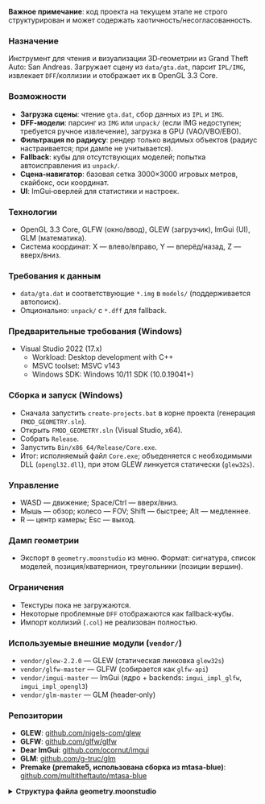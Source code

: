**Важное примечание**: код проекта на текущем этапе не строго структурирован и может содержать хаотичность/несогласованность.

### Назначение
Инструмент для чтения и визуализации 3D‑геометрии из Grand Theft Auto: San Andreas. Загружает сцену из `data/gta.dat`, парсит `IPL/IMG`, извлекает `DFF`/коллизии и отображает их в OpenGL 3.3 Core.

### Возможности
- **Загрузка сцены**: чтение `gta.dat`, сбор данных из `IPL` и `IMG`.
- **DFF‑модели**: парсинг из `IMG` или `unpack/` (если IMG недоступен; требуется ручное извлечение), загрузка в GPU (VAO/VBO/EBO).
- **Фильтрация по радиусу**: рендер только видимых объектов (радиус настраивается; при дампе не учитывается).
- **Fallback**: кубы для отсутствующих моделей; попытка автоисправления из `unpack/`.
- **Сцена‑навигатор**: базовая сетка 3000×3000 игровых метров, скайбокс, оси координат.
- **UI**: ImGui‑оверлей для статистики и настроек.

### Технологии
- OpenGL 3.3 Core, GLFW (окно/ввод), GLEW (загрузчик), ImGui (UI), GLM (математика).
- Система координат: X — влево/вправо, Y — вперёд/назад, Z — вверх/вниз.

### Требования к данным
- `data/gta.dat` и соответствующие `*.img` в `models/` (поддерживается автопоиск).
- Опционально: `unpack/` с `*.dff` для fallback.

### Предварительные требования (Windows)
- Visual Studio 2022 (17.x)
  - Workload: Desktop development with C++
  - MSVC toolset: MSVC v143
  - Windows SDK: Windows 10/11 SDK (10.0.19041+)

### Сборка и запуск (Windows)
- Сначала запустить `create-projects.bat` в корне проекта (генерация `FMOD_GEOMETRY.sln`).
- Открыть `FMOD_GEOMETRY.sln` (Visual Studio, x64).
- Собрать `Release`.
- Запустить `Bin/x86_64/Release/Core.exe`.
 - Итог: исполняемый файл `Core.exe`; объеденяется с необходимыми DLL (`opengl32.dll`), при этом GLEW линкуется статически (`glew32s`).

### Управление
- WASD — движение; Space/Ctrl — вверх/вниз.
- Мышь — обзор; колесо — FOV; Shift — быстрее; Alt — медленнее.
- R — центр камеры; Esc — выход.

### Дамп геометрии
- Экспорт в `geometry.moonstudio` из меню. Формат: сигнатура, список моделей, позиция/кватернион, треугольники (позиции вершин).

### Ограничения
- Текстуры пока не загружаются.
- Некоторые проблемные `DFF` отображаются как fallback‑кубы.
- Импорт коллизий (`.col`) не реализован полностью.

### Используемые внешние модули (`vendor/`)
- `vendor/glew-2.2.0` — GLEW (статическая линковка `glew32s`)
- `vendor/glfw-master` — GLFW (собирается как `glfw-api`)
- `vendor/imgui-master` — ImGui (ядро + backends: `imgui_impl_glfw`, `imgui_impl_opengl3`)
- `vendor/glm-master` — GLM (header‑only)


### Репозитории
- **GLEW**: [github.com/nigels-com/glew](https://github.com/nigels-com/glew)
- **GLFW**: [github.com/glfw/glfw](https://github.com/glfw/glfw)
- **Dear ImGui**: [github.com/ocornut/imgui](https://github.com/ocornut/imgui)
- **GLM**: [github.com/g-truc/glm](https://github.com/g-truc/glm)
- **Premake (premake5, использована сборка из mtasa-blue)**: [github.com/multitheftauto/mtasa-blue](https://github.com/multitheftauto/mtasa-blue)

<details>
  <summary><strong>Структура файла geometry.moonstudio</strong></summary>

# Структура файла geometry.moonstudio

Файл `geometry.moonstudio` содержит 3D геометрию сцены в **полностью текстовом формате** с фиксированной точностью и компактной структурой.

## Заголовок файла
- **Сигнатура**: `"gemometry_ms"` (12 байт)
- **Количество моделей**: `uint32_t` в текстовом формате + перенос строки

## Структура модели
Каждая модель имеет следующую структуру:

### 1. Метаданные модели
- **Название модели**: строка переменной длины + перенос строки
- **Позиция и поворот**: 7 float значений с точностью 6 знаков после запятой, разделенных запятыми + перенос строки:
  - `x` - координата X
  - `y` - координата Y  
  - `z` - координата Z
  - `rx` - компонент X кватерниона
  - `ry` - компонент Y кватерниона
  - `rz` - компонент Z кватерниона
  - `rw` - компонент W кватерниона

### 2. Вершины
- **Количество вершин**: `uint32_t` в текстовом формате + перенос строки
- **Координаты вершин**: для каждой вершины 3 float значения с точностью 6 знаков после запятой, разделенных запятыми + перенос строки:
  - `x` - координата X
  - `y` - координата Y
  - `z` - координата Z

### 3. Полигоны
- **Количество полигонов**: `uint32_t` в текстовом формате + перенос строки
- **Координаты полигонов**: для каждого полигона 9 float значений с точностью 6 знаков после запятой, разделенных запятыми + перенос строки:
  - `v1.x`, `v1.y`, `v1.z` - координаты первой вершины
  - `v2.x`, `v2.y`, `v2.z` - координаты второй вершины
  - `v3.x`, `v3.y`, `v3.z` - координаты третьей вершины

## Пример структуры
```
gemometry_ms
1
test
25.914000,13.337000,8.380000,0.000000,0.000000,0.000000,1.000000
2
25.914000,13.337000,8.380000
40.914000,13.337000,8.416000
1
25.914000,13.337000,8.380000,40.914000,13.337000,8.416000,40.914000,28.337000,8.499000
```

## C++ структуры для чтения

```cpp
struct ModelData {
    std::string name;
    float x, y, z;           // позиция
    float rx, ry, rz, rw;    // кватернион поворота
    uint32_t vertexCount;
    std::vector<FMOD_VECTOR> vertices;
    uint32_t polygonCount;
    std::vector<PolygonData> polygons;
};

struct PolygonData {
    FMOD_VECTOR v1, v2, v3;  // координаты вершин
};
```

## Примечания
- **Формат**: Полностью текстовый (не бинарный)
- **Точность**: Все float значения записываются с точностью 6 знаков после запятой
- **Разделители**: Запятые между координатами, переносы строк между блоками
- **Маркеры**: Убраны все маркеры `\`, `{`, `}`, `[`, `]` для экономии места
- **Координаты**: Вершин и полигонов являются локальными (относительно центра модели)
- **Позиция модели**: Устанавливается отдельно через FMOD API
- **Преимущества**: Точность координат без потери данных, компактность, читаемость

</details>



